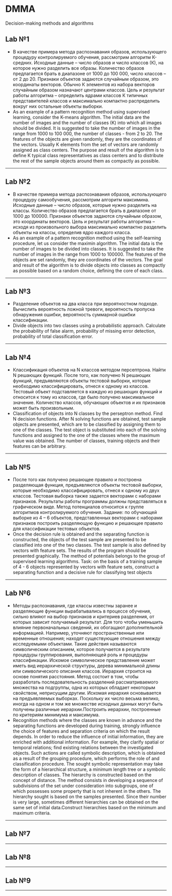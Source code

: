 # DMMA
 Decision-making methods and algorithms
## Lab №1
* В качестве примера метода распознавания образов, использующего процедуру контролируемого обучения, рассмотрим алгоритм К-средних.
Исходные данные – число образов и число классов (К), на которое нужно разделить все образы. Количество образов предлагается брать в диапазоне от 1000 до 100 000, число классов – от 2 до 20. 
Признаки объектов задаются случайным образом, это координаты векторов. Обычно К элементов из набора векторов случайным образом назначают центрами классов.
Цель и результат работы алгоритма – определить ядрами классов К типичных представителей классов и максимально компактно распределить вокруг них остальные объекты выборки.
* As an example of a pattern recognition method using supervised learning, consider the K-means algorithm.
The initial data are the number of images and the number of classes (K) into which all images should be divided. It is suggested to take the number of images in the range from 1000 to 100 000, the number of classes - from 2 to 20. 
The features of the objects are given randomly, they are the coordinates of the vectors. Usually K elements from the set of vectors are randomly assigned as class centers.
The purpose and result of the algorithm is to define K typical class representatives as class centers and to distribute the rest of the sample objects around them as compactly as possible.
---
## Lab №2
* В качестве примера метода распознавания образов, использующего процедуру самообучения, рассмотрим алгоритм максимина.
Исходные данные – число образов, которые нужно разделить на классы. Количество образов предлагается брать в диапазоне от 1000 до 100000. Признаки объектов задаются случайным образом, это координаты
векторов.
Цель и результат работы алгоритма – исходя из произвольного выбора максимально компактно разделить объекты на классы, определив ядро каждого класса.
* As an example of a pattern recognition method using the self-learning procedure, let us consider the maximin algorithm.
The initial data is the number of images to be divided into classes. It is suggested to take the number of images in the range from 1000 to 100000. The features of the objects are set randomly, they are coordinates of the vectors.
The goal and result of the algorithm is to divide objects into classes as compactly as possible based on a random choice, defining the core of each class.
---
## Lab №3
* Разделение объектов на два класса при вероятностном подходе. Вычислить вероятность ложной тревоги, вероятность пропуска обнаружения ошибки, вероятность суммарной ошибки классификации.
* Divide objects into two classes using a probabilistic approach. Calculate the probability of false alarm, probability of missing error detection, probability of total classification error.
---
## Lab №4
* Классификация объектов на N классов методом персептрона. Найти N решающих функций. После того, как получено N решающих функций, предъявляются объекты тестовой выборки, которые необходимо классифицировать, отнеся к одному из классов. Тестовый объект подставляется в каждую из решающих функций и относится к тому из классов, где было получено максимальное значение. Количество классов, обучающих объектов и их признаков может быть произвольным.
* Classification of objects into N classes by the perseptron method. Find N decision functions. After N solving functions are obtained, test sample objects are presented, which are to be classified by assigning them to one of the classes. The test object is substituted into each of the solving functions and assigned to the one of the classes where the maximum value was obtained. The number of classes, training objects and their features can be arbitrary.
---
## Lab №5
* После того как получено решающее правило и построена разделяющая функция, предъявляются объекты тестовой выборки, которые необходимо классифицировать, отнеся к одному из двух классов. Тестовая выборка также задается векторами с наборами признаков. Результаты работы программы должны представляться в графическом виде. Метод потенциалов относится к группе алгоритмов контролируемого обучения. Задание: по обучающей выборке из 4 – 6 объектов, представленных векторами с наборами признаков построить разделяющую функцию и решающее правило для классификации тестовых объектов.
* Once the decision rule is obtained and the separating function is constructed, the objects of the test sample are presented to be classified into one of the two classes. The test sample is also defined by vectors with feature sets. The results of the program should be presented graphically. The method of potentials belongs to the group of supervised learning algorithms. Task: on the basis of a training sample of 4 - 6 objects represented by vectors with feature sets, construct a separating function and a decisive rule for classifying test objects
---
## Lab №6
* Методы распознавания, где классы известны заранее и разделяющие функции вырабатывались в процессе обучения, сильно влияют на выбор признаков и критериев разделения, от которых зависит получаемый результат. Для того чтобы уменьшить влияние первоначальных сведений, их обогащают дополнительной информацией. Например, уточняют пространственные или временные отношения; находят существующие отношения между исследуемыми объектами. Такие действия называются символическим описанием, которое получается в результате процедуры группирования, выполняющей роль и процедуры классификации. Искомое символическое представление может иметь вид иерархической структуры, дерева минимальной длины или символического описания классов. Иерархия строится на основе понятия расстояния. Метод состоит в том, чтобы разработать последовательность разделений рассматриваемого множества на подгруппы, одна из которых обладает некоторым свойством, неприсущим другим. Искомая иерархия основывается на предъявляемых выборках. Поскольку их число весьма велико, иногда на одном и том же множестве исходных данных могут быть получены различные иерархии.Построить иерархии, построенные по критериям минимума и максимума. 
* Recognition methods where the classes are known in advance and the separating functions are developed during training, strongly influence the choice of features and separation criteria on which the result depends. In order to reduce the influence of initial information, they are enriched with additional information. For example, they clarify spatial or temporal relations; find existing relations between the investigated objects. Such actions are called symbolic description, which is obtained as a result of the grouping procedure, which performs the role of and classification procedure. The sought symbolic representation may take the form of a hierarchical structure, a minimum length tree or a symbolic description of classes. The hierarchy is constructed based on the concept of distance. The method consists in developing a sequence of subdivisions of the set under consideration into subgroups, one of which possesses some property that is not inherent in the others. The hierarchy sought is based on the samples presented. Since their number is very large, sometimes different hierarchies can be obtained on the same set of initial data.Construct hierarchies based on the minimum and maximum criteria. 
---
## Lab №7
---
## Lab №8
---
## Lab №9
---
